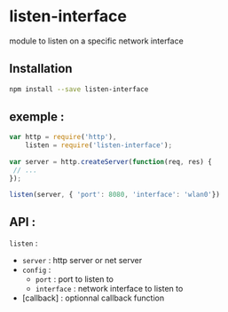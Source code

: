 # listen-interface
module to listen on a specific network interface



## Installation

```sh
npm install --save listen-interface
```

## exemple :

```js
var http = require('http'),
    listen = require('listen-interface');
    
var server = http.createServer(function(req, res) {
 // ...
});

listen(server, { 'port': 8080, 'interface': 'wlan0'})
```

## API :

`listen` :
 * `server` : http server or net server
 * `config` : 
   * `port` : port to listen to
   * `interface` : network interface to listen to
 * [callback] : optionnal callback function 
 
